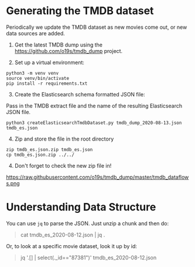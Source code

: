# Generating the TMDB dataset

Periodically we update the TMDB dataset as new movies come out, or new data sources are added.

1. Get the latest TMDB dump using the https://github.com/o19s/tmdb_dump project.

2. Set up a virtual environment:

```
python3 -m venv venv
source venv/bin/activate
pip install -r requirements.txt
```

3. Create the Elasticsearch schema formatted JSON file:

Pass in the TMDB extract file and the name of the resulting Elasticsearch JSON file.

```
python3 createElasticsearchTmdbDataset.py tmdb_dump_2020-08-13.json tmdb_es.json
```

4. Zip and store the file in the root directory

```
zip tmdb_es.json.zip tmdb_es.json
cp tmdb_es.json.zip ../../
```

4. Don't forget to check the new zip file in!


https://raw.githubusercontent.com/o19s/tmdb_dump/master/tmdb_dataflows.png


# Understanding Data Structure

You can use `jq` to parse the JSON.   Just unzip a chunk and then do:

> cat tmdb_es_2020-08-12.json | jq .

Or, to look at a specific movie dataset, look it up by id:

> jq '.[] | select(._id=="87381")' tmdb_es_2020-08-12.json
